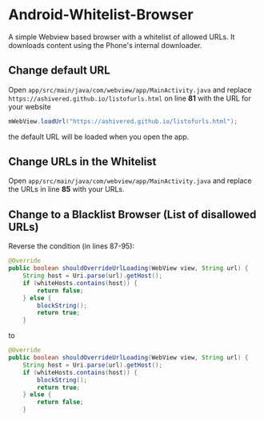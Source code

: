 # Android-Whitelist-Browser
A simple Webview based browser with a whitelist of allowed URLs.
It downloads content using the Phone's internal downloader.

## Change default URL 
Open `app/src/main/java/com/webview/app/MainActivity.java` and replace `https://ashivered.github.io/listofurls.html` on line **81** with the URL for your website
```java
mWebView.loadUrl("https://ashivered.github.io/listofurls.html");
```
the default URL will be loaded when you open the app.

## Change URLs in the Whitelist
Open `app/src/main/java/com/webview/app/MainActivity.java` and replace the URLs in line **85** with your URLs.

## Change to a Blacklist Browser (List of disallowed URLs)
Reverse the condition (in lines 87-95):
```java
@Override
public boolean shouldOverrideUrlLoading(WebView view, String url) {
    String host = Uri.parse(url).getHost();
    if (whiteHosts.contains(host)) {
        return false;
    } else {
        blockString();
        return true;
    }
```
to

```java
@Override
public boolean shouldOverrideUrlLoading(WebView view, String url) {
    String host = Uri.parse(url).getHost();
    if (whiteHosts.contains(host)) {
        blockString();
        return true;
    } else {
        return false;
    }
```
